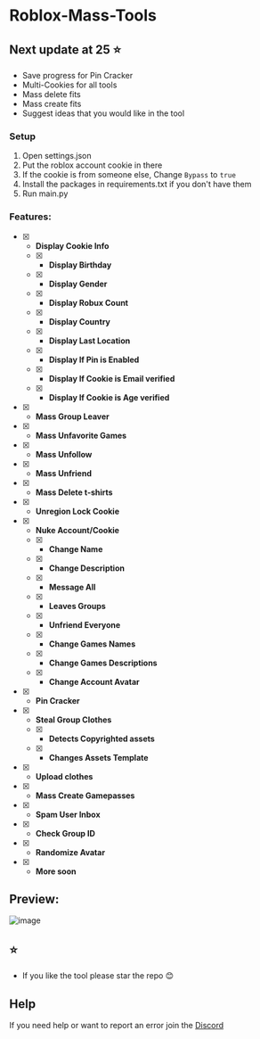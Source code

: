 # Roblox-Mass-Tools
## Next update at 25 ⭐
- Save progress for Pin Cracker
- Multi-Cookies for all tools
- Mass delete fits
- Mass create fits
- Suggest ideas that you would like in the tool

### Setup
1. Open settings.json
2. Put the roblox account cookie in there
3. If the cookie is from someone else, Change `Bypass` to `true`
4. Install the packages in requirements.txt if you don't have them
5. Run main.py
### Features:
- [x] - **Display Cookie Info**
  - [x] - **Display Birthday**
  - [x] - **Display Gender**
  - [x] - **Display Robux Count**
  - [x] - **Display Country**
  - [x] - **Display Last Location**
  - [x] - **Display If Pin is Enabled**
  - [x] - **Display If Cookie is Email verified**
  - [x] - **Display If Cookie is Age verified**
- [x] - **Mass Group Leaver**
- [x] - **Mass Unfavorite Games**
- [x] - **Mass Unfollow**
- [x] - **Mass Unfriend**
- [x] - **Mass Delete t-shirts**
- [x] - **Unregion Lock Cookie**
- [x] - **Nuke Account/Cookie**
  - [x] - **Change Name**
  - [x] - **Change Description**
  - [x] - **Message All**
  - [x] - **Leaves Groups**
  - [x] - **Unfriend Everyone**
  - [x] - **Change Games Names**
  - [x] - **Change Games Descriptions**
  - [x] - **Change Account Avatar**
- [x] - **Pin Cracker**
- [x] - **Steal Group Clothes**
  - [x] - **Detects Copyrighted assets**
  - [x] - **Changes Assets Template**
- [x] - **Upload clothes** 
- [x] - **Mass Create Gamepasses** 
- [x] - **Spam User Inbox** 
- [x] - **Check Group ID** 
- [x] - **Randomize Avatar** 
- [x] - **More soon** 

## Preview:
![image](https://github.com/DextenXD/Roblox-Mass-Tools-main/blob/main/src/proof.png)

## ⭐
- If you like the tool please star the repo 😊

## Help
If you need help or want to report an error join the [Discord](https://discord.gg/b4HWCEX5GY)
